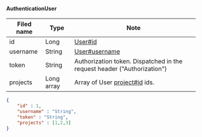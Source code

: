 #### AuthenticationUser
Filed name | Type | Note
------------ | ------------- | -------------
id | Long | [User#id](https://github.com/ilyukou/iot-docs/tree/main/dto/User.md)
username | String | [User#username](https://github.com/ilyukou/iot-docs/tree/main/dto/User.md)
token | String | Authorization token. Dispatched in the request header ("Authorization")
projects | Long array | Array of User [project#id](https://github.com/ilyukou/iot-docs/tree/main/dto/Project.md) ids.

```json
{
    "id" : 1,
    "username" : "String",
    "token" : "String",
    "projects" : [1,2,3]
}

```
